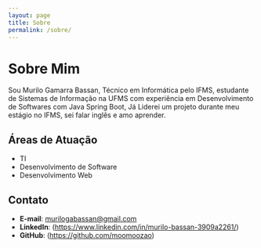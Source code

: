 ```yaml
---
layout: page
title: Sobre
permalink: /sobre/
---
```


# Sobre Mim  

Sou Murilo Gamarra Bassan, Técnico em Informática pelo IFMS, estudante de Sistemas de Informação na UFMS com experiência em Desenvolvimento de Softwares com Java Spring Boot, Já Liderei um projeto durante meu estágio no IFMS, sei falar inglês e amo aprender.  

## Áreas de Atuação  
- TI  
- Desenvolvimento de Software  
- Desenvolvimento Web  

## Contato  
- **E-mail**: murilogabassan@gmail.com  
- **LinkedIn**: (https://www.linkedin.com/in/murilo-bassan-3909a2261/) 
- **GitHub**: (https://github.com/moomoozao)  
